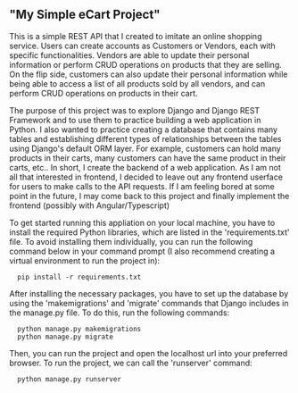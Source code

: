 ## "My Simple eCart Project"

This is a simple REST API that I created to imitate an online shopping service. Users can create accounts as Customers or Vendors, each with specific functionalities. Vendors are able to update their personal information or perform CRUD operations on products that they are selling. On the flip side, customers can also update their personal information while being able to access a list of all products sold by all vendors, and can perform CRUD operations on products in their cart.  

The purpose of this project was to explore Django and Django REST Framework and to use them to practice building a web application in Python. I also wanted to practice creating a database that contains many tables and establishing different types of relationships between the tables using Django's default ORM layer. For example, customers can hold many products in their carts, many customers can have the same product in their carts, etc.. In short, I create the backend of a web application. As I am not all that interested in frontend, I decided to leave out any frontend userface for users to make calls to the API requests. If I am feeling bored at some point in the future, I may come back to this project and finally implement the frontend (possibly with Angular/Typescript)


To get started running this appliation on your local machine, you have to install the required Python libraries, which are listed in the 'requirements.txt' file. To avoid installing them individually, you can run the following command below in your command prompt (I also recommend creating a virtual environment to run the project in):

```
  pip install -r requirements.txt
```

After installing the necessary packages, you have to set up the database by using the 'makemigrations' and 'migrate' commands that Django includes in the manage.py file. To do this, run the following commands:

```
  python manage.py makemigrations
  python manage.py migrate
```

Then, you can run the project and open the localhost url into your preferred browser. To run the project, we can call the 'runserver' command:

```
  python manage.py runserver
```
